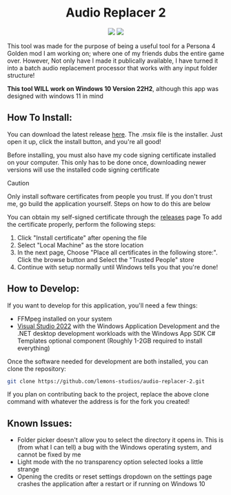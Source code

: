 <h1 align="center">Audio Replacer 2</h1>
<p align="center">
  <img src="https://img.shields.io/badge/c%23-%23239120.svg?style=for-the-badge&logo=csharp&logoColor=white">
  <img src="https://img.shields.io/badge/.NET-5C2D91?style=for-the-badge&logo=.net&logoColor=white">
</p>

This tool was made for the purpose of being a useful tool for a Persona 4 Golden mod I am working on; where one of my friends dubs the entire game over. However, Not only have I made it publically available, I have turned it into a batch audio replacement processor that works with any input folder structure!

**This tool WILL work on Windows 10 Version 22H2**, although this app was designed with windows 11 in mind

## How To Install:
You can download the latest release [here](https://github.com/lemons-studios/audio-replacer-2/releases/latest). The .msix file is the installer. Just open it up, click the install button, and you're all good!

Before installing, you must also have my code signing certificate installed on your computer. This only has to be done once, downloading newer versions will use the installed code signing certificate
> [!CAUTION]
> Only install software certificates from people you trust. If you don't trust me, go build the application yourself. Steps on how to do this are below

You can obtain my self-signed certificate through the [releases](https://github.com/lemons-studios/audio-replacer-2/releases/latest) page
To add the certificate properly, perform the following steps:
1. Click "Install certificate" after opening the file
2. Select "Local Machine" as the store location
3. In the next page, Choose "Place all certificates in the following store:". Click the browse button and Select the "Trusted People" store
4. Continue with setup normally until Windows tells you that you're done!

## How to Develop:
If you want to develop for this application, you'll need a few things:
- FFMpeg installed on your system
- [Visual Studio 2022](https://visualstudio.microsoft.com/vs/) with the Windows Application Development and the .NET desktop development workloads with the Windows App SDK C# Templates optional component (Roughly 1-2GB required to install everything)

Once the software needed for development are both installed, you can clone the repository:
```sh
git clone https://github.com/lemons-studios/audio-replacer-2.git
```
If you plan on contributing back to the project, replace the above clone command with whatever the address is for the fork you created!

## Known Issues:
- Folder picker doesn't allow you to select the directory it opens in. This is (from what I can tell) a bug with the Windows operating system, and cannot be fixed by me
- Light mode with the no transparency option selected looks a little strange
- Opening the credits or reset settings dropdown on the settings page crashes the application after a restart or if running on Windows 10
